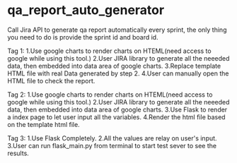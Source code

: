 # qa_report_auto_generator

Call Jira API to generate qa report automatically every sprint, the only thing you need to do is provide the sprint id and board id.

Tag 1:
1.Use google charts to render charts on HTEML(need access to google while using this tool.)
2.User JIRA library to generate all the neeeded data, then embedded into data area of google charts.
3.Replace template HTML file with real Data generated by step 2.
4.User can manually open the HTML file to check the report.

Tag 2:
1.Use google charts to render charts on HTEML(need access to google while using this tool.)
2.User JIRA library to generate all the neeeded data, then embedded into data area of google charts.
3.Use Flask to render a index page to let user input all the variables.
4.Render the html file based on the template html file.

Tag 3:
1.Use Flask Completely.
2.All the values are relay on user's input.
3.User can run flask_main.py from terminal to start test sever to see the results.
